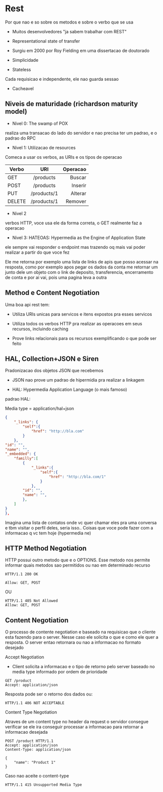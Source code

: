 # Rest

Por que nao e so sobre os metodos e sobre o verbo que se usa

- Muitos desenvolvedores "ja sabem trabalhar com REST"

- Representational state of transfer

- Surgiu em 2000 por Roy Fielding em uma dissertacao de doutorado

- Simplicidade

- Stateless

Cada requisicao e independente, ele nao guarda sessao

- Cacheavel

## Niveis de maturidade (richardson maturity model)

- Nivel 0: The swamp of POX 

realiza uma transacao do lado do servidor e nao precisa ter um padrao, e o padrao do RPC

- Nivel 1: Utilizacao de resources

Comeca a usar os verbos, as URIs e os tipos de operacao

| Verbo   |      URI      |  Operacao |
|----------|:-------------:|------:|
| GET |  /products | Buscar |
| POST |    /products   |   Inserir |
| PUT | /products/1 |    Alterar |
| DELETE | /products/1 |    Remover |

- Nivel 2 

verbos HTTP, voce usa ele da forma correta, o GET realmente faz a operacao 

- Nivel 3: HATEOAS: Hypermedia as the Engine of Application State

ele sempre vai responder o endpoint mas trazendo oq mais vai poder realizar a partir do que voce fez

Ele me retorna por exemplo uma lista de links de apis que posso acessar na resposta, como por exemplo apos pegar os dados da conta me retornar um junto dele um objeto com o link de deposito, transferencia, encerramento de conta e por ai vai, pois uma pagina leva a outra

## Method e Content Negotiation

Uma boa api rest tem:

- Utiliza URIs unicas para servicos e itens expostos pra esses servicos

- Utiliza todos os verbos HTTP pra realizar as operacoes em seus recursos, incluindo caching

- Prove links relacionais para os recursos exemplificando o que pode ser feito

## HAL, Collection+JSON e Siren

Pradonizacao dos objetos JSON que recebemos

- JSON nao prove um padrao de hipermidia pra realizar a linkagem

- HAL: Hypermedia Application Language (o mais famoso)

padrao HAL:

Media type = application/hal+json

```json
{
    "_links": {
        "self":{
            "href": "http://bla.com"
        }
    },
"id": "",
"name": "",
"_embedded": {
    "familly":[
        {
            "_links":{
                "self":{
                    "href": "http://bla.com/1"
                }
            },
        "id": "",
        "name": "",
        },
    ]
}
},
```

Imagina uma lista de contatos onde vc quer chamar eles pra uma conversa e tbm visitar o perfil deles, seria isso.. Coisas que voce pode fazer com a informacao q vc tem hoje (hypermedia ne)

## HTTP Method Negotiation

HTTP possui outro metodo que e o OPTIONS. Esse metodo nos permite informar quais metodos sao permitidos ou nao em determinado recurso

```http
HTTP/1.1 200 OK

Allow: GET, POST
```

OU 

```http
HTTP/1.1 405 Not Allowed
Allow: GET, POST
```

## Content Negotiation

O processo de contente negotiation e baseado na requisicao que o cliente esta fazendo para o server. Nesse caso ele solicita o que e como ele quer a resposta. O server entao retornara ou nao a informacao no formato desejado

Accept Negotiation

- Client solicita a informacao e o tipo de retorno pelo server baseado no media type informado por ordem de prioridade

```http
GET /product
Accept: application/json
```

Resposta pode ser o retorno dos dados ou:

```http
HTTP/1.1 406 NOT ACCEPTABLE
```

Content Type Negotiation

Atraves de um content type no header da request o servidor consegue verificar se ele ira conseguir processar a informacao para retornar a informacao desejada

```http
POST /product HTTP/1.1
Accept: application/json
Content-Type: application/json

{
    "name": "Product 1"
}
```

Caso nao aceite o content-type

```http
HTTP/1.1 415 Unsupported Media Type
```
 